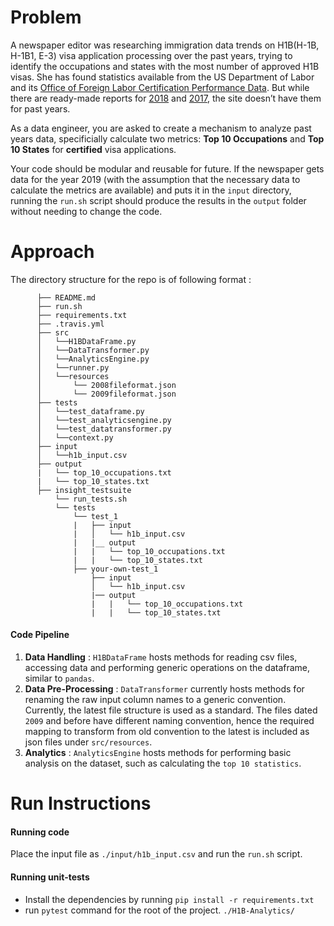 # Problem

A newspaper editor was researching immigration data trends on H1B(H-1B, H-1B1, E-3) visa application processing over the past years, trying to identify the occupations and states with the most number of approved H1B visas. She has found statistics available from the US Department of Labor and its [Office of Foreign Labor Certification Performance Data](https://www.foreignlaborcert.doleta.gov/performancedata.cfm#dis). But while there are ready-made reports for [2018](https://www.foreignlaborcert.doleta.gov/pdf/PerformanceData/2018/H-1B_Selected_Statistics_FY2018_Q4.pdf) and [2017](https://www.foreignlaborcert.doleta.gov/pdf/PerformanceData/2017/H-1B_Selected_Statistics_FY2017.pdf), the site doesn’t have them for past years.

As a data engineer, you are asked to create a mechanism to analyze past years data, specificially calculate two metrics: **Top 10 Occupations** and **Top 10 States** for **certified** visa applications.

Your code should be modular and reusable for future. If the newspaper gets data for the year 2019 (with the assumption that the necessary data to calculate the metrics are available) and puts it in the `input` directory, running the `run.sh` script should produce the results in the `output` folder without needing to change the code.


# Approach

The directory structure for the repo is of following format :
```
      ├── README.md
      ├── run.sh
      ├── requirements.txt
      ├── .travis.yml
      ├── src
      │   └──H1BDataFrame.py
      │   └──DataTransformer.py
      │   └──AnalyticsEngine.py
      │   └──runner.py
      │   └──resources
      │       └── 2008fileformat.json
      │       └── 2009fileformat.json
      ├── tests
      │   └──test_dataframe.py
      │   └──test_analyticsengine.py
      │   └──test_datatransformer.py
      │   └──context.py
      ├── input
      │   └──h1b_input.csv
      ├── output
      |   └── top_10_occupations.txt
      |   └── top_10_states.txt
      ├── insight_testsuite
          └── run_tests.sh
          └── tests
              └── test_1
              |   ├── input
              |   │   └── h1b_input.csv
              |   |__ output
              |   |   └── top_10_occupations.txt
              |   |   └── top_10_states.txt
              ├── your-own-test_1
                  ├── input
                  │   └── h1b_input.csv
                  |── output
                  |   |   └── top_10_occupations.txt
                  |   |   └── top_10_states.txt
```

#### Code Pipeline

1.  **Data Handling** : `H1BDataFrame` hosts methods for reading csv files, accessing data and performing generic operations on the dataframe, similar to `pandas`.
2. **Data Pre-Processing** : `DataTransformer` currently hosts methods for renaming the raw input column names to a generic convention. Currently, the latest file structure is used as a standard. The files dated `2009` and before have different naming convention, hence the required mapping to transform from old convention to the latest is included as json files under `src/resources`.
3. **Analytics** : `AnalyticsEngine` hosts methods for performing basic analysis on the dataset, such as calculating the `top 10 statistics`. 

# Run Instructions

#### Running code  
Place the input file as `./input/h1b_input.csv` and run the `run.sh` script.

#### Running unit-tests
* Install the dependencies by running `pip install -r requirements.txt`
* run `pytest` command for the root of the project. `./H1B-Analytics/`
